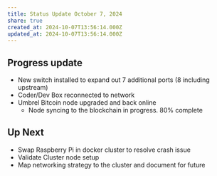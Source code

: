 ```yaml
---
title: Status Update October 7, 2024
share: true
created_at: 2024-10-07T13:56:14.000Z
updated_at: 2024-10-07T13:56:14.000Z
---
```

## Progress update
- New switch installed to expand out 7 additional ports (8 including upstream)
- Coder/Dev Box reconnected to network
- Umbrel Bitcoin node upgraded and back online
	- Node syncing to the blockchain in progress. 80% complete

## Up Next
- Swap Raspberry Pi in docker cluster to resolve crash issue
- Validate Cluster node setup
- Map networking strategy to the cluster and document for future

